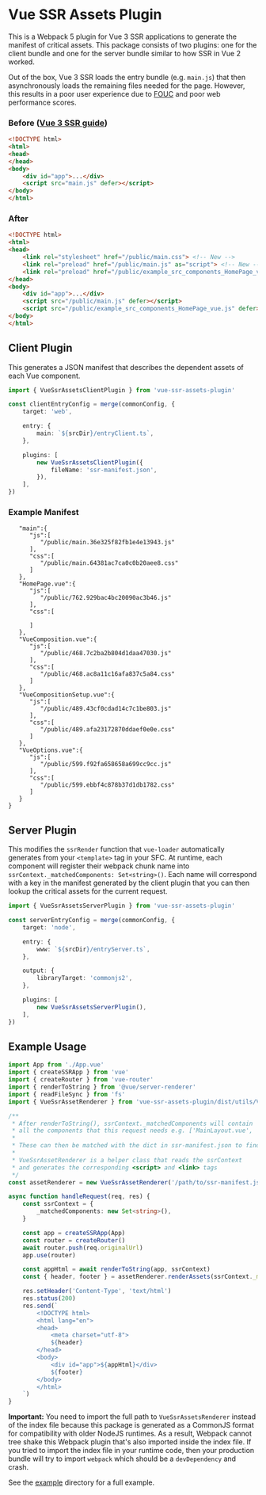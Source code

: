 # Vue SSR Assets Plugin

This is a Webpack 5 plugin for Vue 3 SSR applications to generate the manifest of critical assets. This package consists of two plugins: one for the client bundle and one for the server bundle similar to how SSR in Vue 2 worked.

Out of the box, Vue 3 SSR loads the entry bundle (e.g. `main.js`) that then asynchronously loads the remaining files needed for the page. However, this results in a poor user experience due to [FOUC](https://en.wikipedia.org/wiki/Flash_of_unstyled_content) and poor web performance scores.

### Before ([Vue 3 SSR guide](https://vuejs.org/guide/scaling-up/ssr.html))

```html
<!DOCTYPE html>
<html>
<head>
</head>
<body>
    <div id="app">...</div>
    <script src="main.js" defer></script>
</body>
</html>
```

### After

```html
<!DOCTYPE html>
<html>
<head>
    <link rel="stylesheet" href="/public/main.css"> <!-- New -->
    <link rel="preload" href="/public/main.js" as="script"> <!-- New -->
    <link rel="preload" href="/public/example_src_components_HomePage_vue.js" as="script"> <!-- New -->
</head>
<body>
    <div id="app">...</div>
    <script src="/public/main.js" defer></script>
    <script src="/public/example_src_components_HomePage_vue.js" defer></script> <!-- New -->
</body>
</html>
```

## Client Plugin

This generates a JSON manifest that describes the dependent assets of each Vue component.

```ts
import { VueSsrAssetsClientPlugin } from 'vue-ssr-assets-plugin'

const clientEntryConfig = merge(commonConfig, {
    target: 'web',

    entry: {
        main: `${srcDir}/entryClient.ts`,
    },

    plugins: [
        new VueSsrAssetsClientPlugin({
            fileName: 'ssr-manifest.json',
        }),
    ],
})
```

### Example Manifest

```json{
   "main":{
      "js":[
         "/public/main.36e325f82fb1e4e13943.js"
      ],
      "css":[
         "/public/main.64381ac7ca0c0b20aee8.css"
      ]
   },
   "HomePage.vue":{
      "js":[
         "/public/762.929bac4bc20090ac3b46.js"
      ],
      "css":[

      ]
   },
   "VueComposition.vue":{
      "js":[
         "/public/468.7c2ba2b804d1daa47030.js"
      ],
      "css":[
         "/public/468.ac8a11c16afa837c5a84.css"
      ]
   },
   "VueCompositionSetup.vue":{
      "js":[
         "/public/489.43cf0cdad14c7c1be803.js"
      ],
      "css":[
         "/public/489.afa23172870ddaef0e0e.css"
      ]
   },
   "VueOptions.vue":{
      "js":[
         "/public/599.f92fa658658a699cc9cc.js"
      ],
      "css":[
         "/public/599.ebbf4c878b37d1db1782.css"
      ]
   }
}
```

## Server Plugin

This modifies the `ssrRender` function that `vue-loader` automatically generates from your `<template>` tag in your SFC. At runtime, each component will register their webpack chunk name into `ssrContext._matchedComponents: Set<string>()`. Each name will correspond with a key in the manifest generated by the client plugin that you can then lookup the critical assets for the current request.

```ts
import { VueSsrAssetsServerPlugin } from 'vue-ssr-assets-plugin'

const serverEntryConfig = merge(commonConfig, {
    target: 'node',

    entry: {
        www: `${srcDir}/entryServer.ts`,
    },

    output: {
        libraryTarget: 'commonjs2',
    },

    plugins: [
        new VueSsrAssetsServerPlugin(),
    ],
})
```

## Example Usage

```ts
import App from './App.vue'
import { createSSRApp } from 'vue'
import { createRouter } from 'vue-router'
import { renderToString } from '@vue/server-renderer'
import { readFileSync } from 'fs'
import { VueSsrAssetRenderer } from 'vue-ssr-assets-plugin/dist/utils/VueSsrAssetsRenderer'

/**
 * After renderToString(), ssrContext._matchedComponents will contain
 * all the components that this request needs e.g. ['MainLayout.vue', 'HomePage.vue']
 *
 * These can then be matched with the dict in ssr-manifest.json to find all the critical js/css files
 *
 * VueSsrAssetRenderer is a helper class that reads the ssrContext
 * and generates the corresponding <script> and <link> tags
 */
const assetRenderer = new VueSsrAssetRenderer('/path/to/ssr-manifest.json')

async function handleRequest(req, res) {
    const ssrContext = {
        _matchedComponents: new Set<string>(),
    }

    const app = createSSRApp(App)
    const router = createRouter()
    await router.push(req.originalUrl)
    app.use(router)

    const appHtml = await renderToString(app, ssrContext)
    const { header, footer } = assetRenderer.renderAssets(ssrContext._matchedComponents)

    res.setHeader('Content-Type', 'text/html')
    res.status(200)
    res.send(`
        <!DOCTYPE html>
        <html lang="en">
        <head>
            <meta charset="utf-8">
            ${header}
        </head>
        <body>
            <div id="app">${appHtml}</div>
            ${footer}
        </body>
        </html>
    `)
}
```
**Important:** You need to import the full path to `VueSsrAssetsRenderer` instead of the index file because this package is generated as a CommonJS format for compatibility with older NodeJS runtimes. As a result, Webpack cannot tree shake this Webpack plugin that's also imported inside the index file. If you tried to import the index file in your runtime code, then your production bundle will try to import `webpack` which should be a `devDependency` and crash.

See the [example](https://github.com/Trinovantes/vue-ssr-assets-plugin/tree/master/example) directory for a full example.
